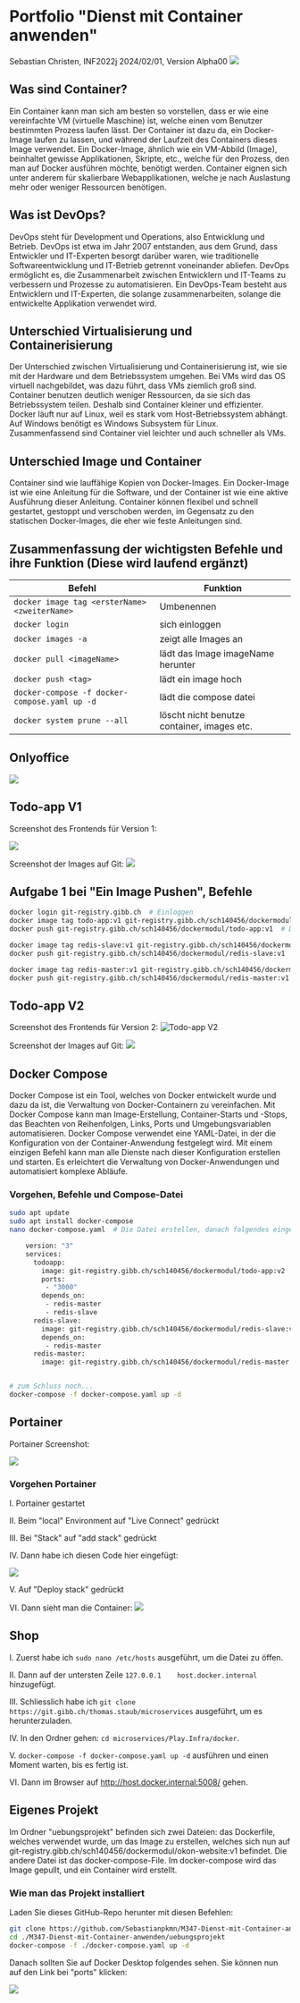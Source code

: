 # Portfolio "Dienst mit Container anwenden"

Sebastian Christen, INF2022j
2024/02/01, Version Alpha00
![](https://oneclick-cloud.com/wp-content/uploads/2023/08/Bigstock_-139961875-Docker-Emblem.-A-Blue-Whale-With-Several-Containers.-e1574090673987-1.jpg)

## Was sind Container?

Ein Container kann man sich am besten so vorstellen, dass er wie eine vereinfachte VM (virtuelle Maschine) ist, welche einen vom Benutzer bestimmten Prozess laufen lässt. Der Container ist dazu da, ein Docker-Image laufen zu lassen, und während der Laufzeit des Containers dieses Image verwendet. Ein Docker-Image, ähnlich wie ein VM-Abbild (Image), beinhaltet gewisse Applikationen, Skripte, etc., welche für den Prozess, den man auf Docker ausführen möchte, benötigt werden. Container eignen sich unter anderem für skalierbare Webapplikationen, welche je nach Auslastung mehr oder weniger Ressourcen benötigen.

## Was ist DevOps?

DevOps steht für Development und Operations, also Entwicklung und Betrieb. DevOps ist etwa im Jahr 2007 entstanden, aus dem Grund, dass Entwickler und IT-Experten besorgt darüber waren, wie traditionelle Softwareentwicklung und IT-Betrieb getrennt voneinander abliefen. DevOps ermöglicht es, die Zusammenarbeit zwischen Entwicklern und IT-Teams zu verbessern und Prozesse zu automatisieren. Ein DevOps-Team besteht aus Entwicklern und IT-Experten, die solange zusammenarbeiten, solange die entwickelte Applikation verwendet wird.

## Unterschied Virtualisierung und Containerisierung

Der Unterschied zwischen Virtualisierung und Containerisierung ist, wie sie mit der Hardware und dem Betriebssystem umgehen. Bei VMs wird das OS virtuell nachgebildet, was dazu führt, dass VMs ziemlich groß sind. Container benutzen deutlich weniger Ressourcen, da sie sich das Betriebssystem teilen. Deshalb sind Container kleiner und effizienter. Docker läuft nur auf Linux, weil es stark vom Host-Betriebssystem abhängt. Auf Windows benötigt es Windows Subsystem für Linux. Zusammenfassend sind Container viel leichter und auch schneller als VMs.

## Unterschied Image und Container

Container sind wie lauffähige Kopien von Docker-Images. Ein Docker-Image ist wie eine Anleitung für die Software, und der Container ist wie eine aktive Ausführung dieser Anleitung. Container können flexibel und schnell gestartet, gestoppt und verschoben werden, im Gegensatz zu den statischen Docker-Images, die eher wie feste Anleitungen sind.

## Zusammenfassung der wichtigsten Befehle und ihre Funktion (Diese wird laufend ergänzt)

| Befehl                                        | Funktion                                    |
| --------------------------------------------- | ------------------------------------------- |
| `docker image tag <ersterName> <zweiterName>` | Umbenennen                                  |
| `docker login`                                | sich einloggen                              |
| `docker images -a`                            | zeigt alle Images an                        |
| `docker pull <imageName>`                     | lädt das Image imageName herunter           |
| `docker push <tag>`                           | lädt ein image hoch                         |
| `docker-compose -f docker-compose.yaml up -d` | lädt die compose datei                      |
| `docker system prune --all`                   | löscht nicht benutze container, images etc. |

## Onlyoffice

![](onlyoffice.png)

## Todo-app V1

Screenshot des Frontends für Version 1:

![](todo_task.png)

Screenshot der Images auf Git:
![](docker_images_git.png)

## Aufgabe 1 bei "Ein Image Pushen", Befehle

```bash
docker login git-registry.gibb.ch  # Einloggen
docker image tag todo-app:v1 git-registry.gibb.ch/sch140456/dockermodul/todo-app:v1  # Das Image umbenennen
docker push git-registry.gibb.ch/sch140456/dockermodul/todo-app:v1  # Das Image hochladen

docker image tag redis-slave:v1 git-registry.gibb.ch/sch140456/dockermodul/redis-slave:v1  # Das Image umbenennen
docker push git-registry.gibb.ch/sch140456/dockermodul/redis-slave:v1  # Das Image hochladen

docker image tag redis-master:v1 git-registry.gibb.ch/sch140456/dockermodul/redis-master:v1  # Das Image umbenennen
docker push git-registry.gibb.ch/sch140456/dockermodul/redis-master:v1  # Das Image hochladen
```

## Todo-app V2

Screenshot des Frontends für Version 2:
![Todo-app V2](./todo-app-v2.png)

Screenshot der Images auf Git:
![](./docker-v2-git.png)

## Docker Compose

Docker Compose ist ein Tool, welches von Docker entwickelt wurde und dazu da ist, die Verwaltung von Docker-Containern zu vereinfachen. Mit Docker Compose kann man Image-Erstellung, Container-Starts und -Stops, das Beachten von Reihenfolgen, Links, Ports und Umgebungsvariablen automatisieren. Docker Compose verwendet eine YAML-Datei, in der die Konfiguration von der Container-Anwendung festgelegt wird. Mit einem einzigen Befehl kann man alle Dienste nach dieser Konfiguration erstellen und starten. Es erleichtert die Verwaltung von Docker-Anwendungen und automatisiert komplexe Abläufe.

### Vorgehen, Befehle und Compose-Datei

```bash
sudo apt update
sudo apt install docker-compose
nano docker-compose.yaml  # Die Datei erstellen, danach folgendes eingefügt:

    version: "3"
    services:
      todoapp:
        image: git-registry.gibb.ch/sch140456/dockermodul/todo-app:v2
        ports:
         - "3000"
        depends_on:
         - redis-master
         - redis-slave
      redis-slave:
        image: git-registry.gibb.ch/sch140456/dockermodul/redis-slave:v1
        depends_on:
         - redis-master
      redis-master:
        image: git-registry.gibb.ch/sch140456/dockermodul/redis-master:v1


# zum Schluss noch...
docker-compose -f docker-compose.yaml up -d 

```

## Portainer

Portainer Screenshot:

![](./portainer.png)

### Vorgehen Portainer

I. Portainer gestartet

II. Beim "local" Environment auf "Live Connect" gedrückt

III. Bei "Stack" auf "add stack" gedrückt

IV. Dann habe ich diesen Code hier eingefügt:

![](./portainer-screenshot.png)

V. Auf "Deploy stack" gedrückt

VI. Dann sieht man die Container: ![](./portainer-screenshot-working.png)

## Shop

I. Zuerst habe ich `sudo nano /etc/hosts` ausgeführt, um die Datei zu öffen.

II. Dann auf der untersten Zeile `127.0.0.1    host.docker.internal` hinzugefügt.

III. Schliesslich habe ich `git clone https://git.gibb.ch/thomas.staub/microservices` ausgeführt, um es herunterzuladen.

IV. In den Ordner gehen: `cd microservices/Play.Infra/docker`.

V. `docker-compose -f docker-compose.yaml up -d` ausführen und einen Moment warten, bis es fertig ist.

VI. Dann im Browser auf http://host.docker.internal:5008/ gehen.

## Eigenes Projekt

Im Ordner "uebungsprojekt" befinden sich zwei Dateien: das Dockerfile, welches verwendet wurde, um das Image zu erstellen, welches sich nun auf git-registry.gibb.ch/sch140456/dockermodul/okon-website:v1 befindet. Die andere Datei ist das docker-compose-File. Im docker-compose wird das Image gepullt, und ein Container wird erstellt.

### Wie man das Projekt installiert

Laden Sie dieses GitHub-Repo herunter mit diesen Befehlen:

```bash
git clone https://github.com/Sebastianpkmn/M347-Dienst-mit-Container-anwenden.git
cd ./M347-Dienst-mit-Container-anwenden/uebungsprojekt
docker-compose -f ./docker-compose.yaml up -d
```

Danach sollten Sie auf Docker Desktop folgendes sehen. Sie können nun auf den Link bei "ports" klicken:

![](./okon-on-docker.png)
